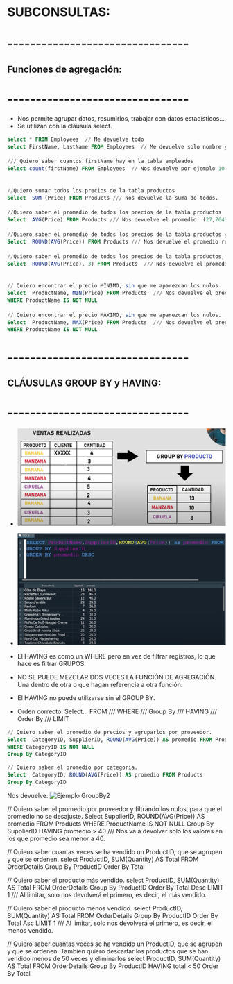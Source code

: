 # SUBCONSULTAS:

# --------------------------------
## Funciones de agregación:
# --------------------------------
- Nos permite agrupar datos, resumirlos, trabajar con datos estadísticos...
- Se utilizan con la cláusula select.

```SQL
select * FROM Employees  // Me devuelve todo
select FirstName, LastName FROM Employees  // Me devuelve solo nombre y apellidos de la tabla Employees.

/// Quiero saber cuantos firstName hay en la tabla empleados
Select count(firstName) FROM Employees  // Nos devuelve por ejemplo 10, que es el número de empleados.


//Quiero sumar todos los precios de la tabla productos
Select  SUM (Price) FROM Products /// Nos devuelve la suma de todos.

//Quiero saber el promedio de todos los precios de la tabla productos
Select  AVG(Price) FROM Products /// Nos devuelve el promedio. (27,76433324€)

//Quiero saber el promedio de todos los precios de la tabla productos y que me lo redondee.
Select  ROUND(AVG(Price)) FROM Products /// Nos devuelve el promedio redondeado (28€)

//Quiero saber el promedio de todos los precios de la tabla productos, que me lo redondee con tres decimales.
Select  ROUND(AVG(Price), 3) FROM Products  /// Nos devuelve el promedio redondeado con tres decimales (27,764€)


// Quiero encontrar el precio MÍNIMO, sin que me aparezcan los nulos.
Select  ProductName, MIN(Price) FROM Products  /// Nos devuelve el precio mínimo
WHERE ProductName IS NOT NULL

// Quiero encontrar el precio MÁXIMO, sin que me aparezcan los nulos.
Select  ProductName, MAX(Price) FROM Products  /// Nos devuelve el precio máximo
WHERE ProductName IS NOT NULL
```

# --------------------------------
## CLÁUSULAS GROUP BY y HAVING:
# --------------------------------
- ![GroupBy](captura7.png)
- ![Ejemplo GroupBy](captura8.png)

- El HAVING es como un WHERE pero en vez de filtrar registros, lo que hace es filtrar GRUPOS.
- NO SE PUEDE MEZCLAR DOS VECES LA FUNCIÓN DE AGREGACIÓN. Una dentro de otra o que hagan referencia a otra función.
- El HAVING no puede utilizarse sin el GROUP BY.
- Orden correcto: Select... FROM /// WHERE /// Group By /// HAVING /// Order By /// LIMIT

```SQL
// Quiero saber el promedio de precios y agruparlos por proveedor.
Select  CategoryID, SupplierID, ROUND(AVG(Price)) AS promedio FROM Products 
WHERE CategoryID IS NOT NULL
Group By CategoryID
```


```SQL
// Quiero saber el promedio por categoría.
Select  CategoryID, ROUND(AVG(Price)) AS promedio FROM Products
Group By CategoryID 
````
Nos devuelve: ![Ejemplo GroupBy2](captura9.png)


// Quiero saber el promedio por proveedor y filtrando los nulos, para que el promedio no se desajuste.
Select  SupplierID, ROUND(AVG(Price)) AS promedio FROM Products
WHERE ProductName IS NOT NULL
Group By SupplierID 
HAVING promedio > 40  /// Nos va a devolver solo los valores en los que promedio sea menor a 40.

// Quiero saber cuantas veces se ha vendido un ProductID, que se agrupen y que se ordenen.
select ProductID, SUM(Quantity) AS Total FROM OrderDetails
Group By ProductID
Order By Total

// Quiero saber el producto más vendido.
select ProductID, SUM(Quantity) AS Total FROM OrderDetails
Group By ProductID
Order By Total Desc
LIMIT 1 /// Al limitar, solo nos devolverá el primero, es decir, el más vendido.

// Quiero saber el producto menos vendido.
select ProductID, SUM(Quantity) AS Total FROM OrderDetails
Group By ProductID
Order By Total Asc
LIMIT 1 /// Al limitar, solo nos devolverá el primero, es decir, el menos vendido.

// Quiero saber cuantas veces se ha vendido un ProductID, que se agrupen y que se ordenen. También quiero descartar los productos que se han vendido menos de 50 veces y eliminarlos
select ProductID, SUM(Quantity) AS Total FROM OrderDetails
Group By ProductID
HAVING total < 50
Order By Total
```
